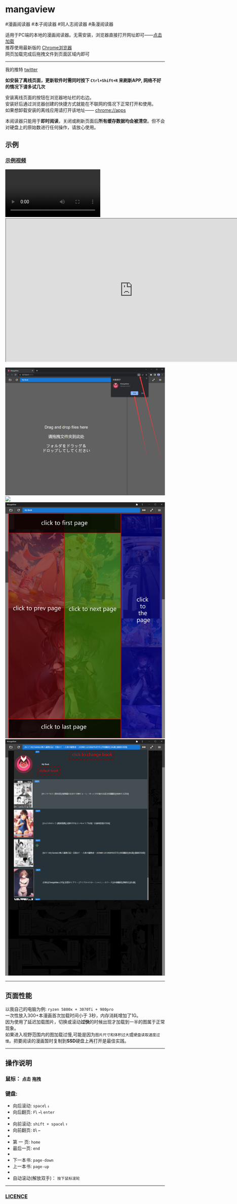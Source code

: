#  mangaview

#漫画阅读器  #本子阅读器  #同人志阅读器 #条漫阅读器

适用于PC端的本地的漫画阅读器。无需安装，浏览器直接打开网址即可——[点击加载](https://nohnolife.github.io/mangaview/dist/index.html)\
推荐使用最新版的 [Chrome浏览器](https://www.google.com/chrome/)\
网页加载完成后拖拽文件到页面区域内即可
___
我的推特 [twitter](https://twitter.com/mousoug)

**如安装了离线页面，更新软件时需同时按下 `Ctrl+Shift+R` 来刷新APP, 网络不好的情况下请多试几次**

安装离线页面的按钮在浏览器地址栏的右边。\
安装好后通过浏览器创建的快捷方式就能在不联网的情况下正常打开和使用。\
如果想卸载安装的离线应用请打开该地址—— [chrome://apps](chrome://apps)

本阅读器只能用于**即时阅读**，关闭或刷新页面后**所有缓存数据均会被清空**。但不会对硬盘上的原始数进行任何操作，请放心使用。

## 示例

### [示例视频](https://github.com/NOHNOLIFE/mangaview/raw/main/description/sample.mp4)

<video src="https://github.com/NOHNOLIFE/mangaview/raw/main/description/sample.mp4" controls>
你的浏览器不支持 <code>video</code> 标签。
</video>
<iframe 
    src="https://github.com/NOHNOLIFE/mangaview/raw/main/description/sample.mp4"
    width="800" 
    height="450">
</iframe>

![](https://github.com/NOHNOLIFE/mangaview/blob/main/description/desc%201.png)
![](https://github.com/NOHNOLIFE/mangaview/blob/main/description/desc%205.png)
![](https://github.com/NOHNOLIFE/mangaview/blob/main/description/desc%206.png)
![](https://github.com/NOHNOLIFE/mangaview/blob/main/description/desc%207.png)

___
## 页面性能
以我自己的电脑为例: `ryzen 5800x + 3070Ti + 980pro`\
一次性放入300+本漫画首次加载时间小于 3秒，内存消耗增加了1G。\
因为使用了延迟加载图片，切换或滚动**过快**的时候出现才加载到一半的图属于正常现象。\
如果进入视野范围内的图加载过慢,可能是因为`图片尺寸和体积过大`或`硬盘读取速度过慢`。把要阅读的漫画暂时复制到**SSD**硬盘上再打开是最佳实践。
___
## 操作说明
### 鼠标： `点击`  `拖拽`

### 键盘:
* 向后滚动: `space`\ `↓`
* 向后翻页: `F`\ `→`\ `enter`
*
* 向前滚动: `shift + space`\ `↑`
* 向前翻页: `D`\ `←`
*
* 第 一 页: `home`
* 最后一页: `end`
* 
* 下一本书: `page-down`
* 上一本书: `page-up`
* 
* 自动滚动(解放双手)： `按下鼠标滚轮`
___
###  [LICENCE](https://github.com/NOHNOLIFE/mangaview/blob/main/LICENSE)
